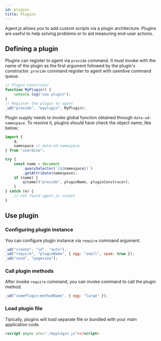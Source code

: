 ```yaml
---
id: plugins
title: Plugins
---
```


Agent.js allows you to add custom scripts via a plugin architecture.
Plugins are useful to help solving problems or to aid measuring end-user actions.

## Defining a plugin

Plugins can register to agent via `provide` command.
It must invoke with the name of the plugin as the first argument followed by the plugin's constructor.
`provide` command register to agent with userdive command queue.

```js
// Plugin Construtor
function MyPlugin() {
    console.log("use plugin");
}
// Register the plugin to agent
_ud("provide", "myplugin", MyPlugin);
```

Plugin supply needs to invoke global function obtained through `data-ud-namespace`.
To resolve it, plugins should have check the object name, like below;

```js
import {
    q,
    namespace // data-ud-namespace
} from "userdive";

try {
    const name = document
        .querySelector(`[${namespace}]`)
        .getAttribute(namespace);
    if (name) {
        q(name)("provide", pluginName, pluginConstrucor);
    }
} catch (e) {
    // not found agent.js snipet
}
```

## Use plugin

### Configuring plugin instance

You can configure plugin instance via `require` command argument.

```js
_ud("create", "id", "auto");
_ud("require", "pluginName", { egg: "small", spam: true });
_ud("send", "pageview");
```

### Call plugin methods

After invoke `require` command, you can invoke command to call the plugin method.

```js
_ud("somePlugin:methodName", { egg: "large" });
```

### Load plugin file

Tipically, plugins will load separate file or bundled with your main application code.

```html
<script async src="./myplugin.js"></script>
```
